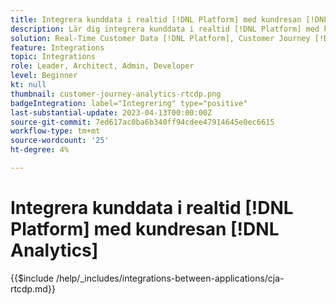 ```yaml
---
title: Integrera kunddata i realtid [!DNL Platform] med kundresan [!DNL Analytics]
description: Lär dig integrera kunddata i realtid [!DNL Platform] med kundresan [!DNL Analytics].
solution: Real-Time Customer Data [!DNL Platform], Customer Journey [!DNL Analytics]
feature: Integrations
topic: Integrations
role: Leader, Architect, Admin, Developer
level: Beginner
kt: null
thumbnail: customer-journey-analytics-rtcdp.png
badgeIntegration: label="Integrering" type="positive"
last-substantial-update: 2023-04-13T00:00:00Z
source-git-commit: 7ed617ac0ba6b340ff94cdee47914645e0ec6615
workflow-type: tm+mt
source-wordcount: '25'
ht-degree: 4%

---
```



# Integrera kunddata i realtid [!DNL Platform] med kundresan [!DNL Analytics]

{{$include /help/_includes/integrations-between-applications/cja-rtcdp.md}}
